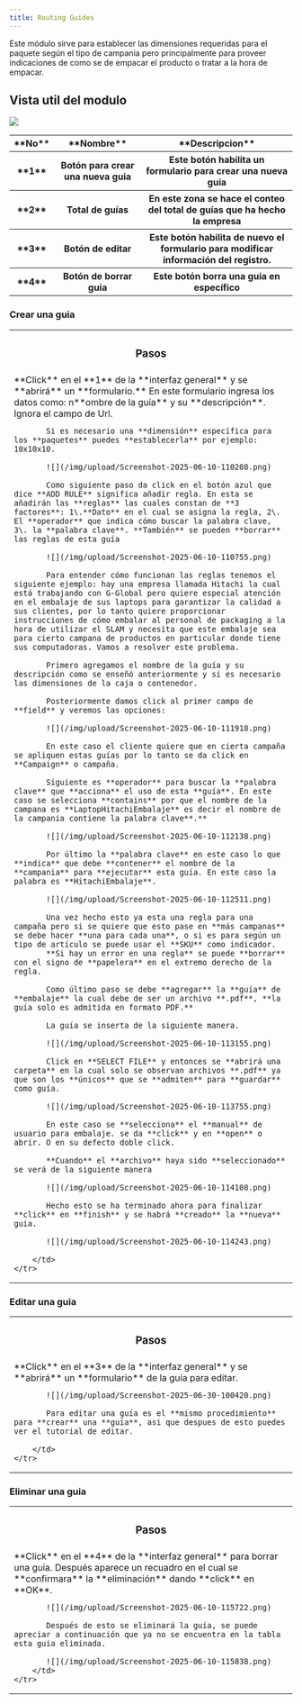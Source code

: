 ```yaml
---
title: Routing Guides
---
```


Este módulo sirve para establecer las dimensiones requeridas para el paquete según el tipo de campania pero principalmente para proveer indicaciones de como se de empacar el producto o tratar a la hora de empacar.

## Vista util del modulo

![](/img/upload/Screenshot-2025-06-10-105358.png)

<table>
    <tr>
        <th>**No**</th>
        <th>**Nombre**</th>
        <th>**Descripcion**</th>
    </tr>
    <tr>
        <th>**1**</th>
        <th>Botón para crear una nueva guia</th>
        <th>Este botón  habilita un formulario para crear una nueva guia</th>
    </tr>
    <tr>
        <th>**2**</th>
        <th>Total de guías</th>
        <th>En este zona se hace el conteo del total de guías que ha hecho la empresa</th>
    </tr>
    <tr>
        <th>**3**</th>
        <th>Botón de editar</th>
        <th>Este botón habilita de nuevo el formulario para modificar información del registro.</th>
    </tr>
    <tr>
        <th>**4**</th>
        <th>Botón de borrar guia</th>
        <th>Este botón borra una guia en específico</th>
    </tr>
</table>

### Crear una guia

<table>
    <tr>
        <th><h3>Pasos</h3></th>
    </tr>
    <tr>
        <td>
           **Click** en el **1** de la **interfaz general** y se **abrirá** un **formulario.** En este formulario ingresa los datos como: n**ombre de la guía** y su **descripción**. Ignora el campo de Url.

           Si es necesario una **dimensión** específica para los **paquetes** puedes **establecerla** por ejemplo: 10x10x10.

           ![](/img/upload/Screenshot-2025-06-10-110208.png)

           Como siguiente paso da click en el botón azul que dice **ADD RULE** significa añadir regla. En esta se añadirán las **reglas** las cuales constan de **3 factores**: 1\.**Dato** en el cual se asigna la regla, 2\. El **operador** que indica cómo buscar la palabra clave, 3\. la **palabra clave**. **También** se pueden **borrar** las reglas de esta guía

           ![](/img/upload/Screenshot-2025-06-10-110755.png)

           Para entender cómo funcionan las reglas tenemos el siguiente ejemplo: hay una empresa llamada Hitachi la cual está trabajando con G-Global pero quiere especial atención en el embalaje de sus laptops para garantizar la calidad a sus clientes, por lo tanto quiere proporcionar instrucciones de cómo embalar al personal de packaging a la hora de utilizar el SLAM y necesita que este embalaje sea para cierto campana de productos en particular donde tiene sus computadoras. Vamos a resolver este problema.

           Primero agregamos el nombre de la guía y su descripción como se enseñó anteriormente y si es necesario las dimensiones de la caja o contenedor.

           Posteriormente damos click al primer campo de **field** y veremos las opciones:

           ![](/img/upload/Screenshot-2025-06-10-111918.png)

           En este caso el cliente quiere que en cierta campaña se apliquen estas guías por lo tanto se da click en **Campaign** o campaña.

           Siguiente es **operador** para buscar la **palabra clave** que **acciona** el uso de esta **guía**. En este caso se selecciona **contains** por que el nombre de la campana es **LaptopHitachiEmbalaje** es decir el nombre de la campania contiene la palabra clave**.**

           ![](/img/upload/Screenshot-2025-06-10-112138.png)

           Por último la **palabra clave** en este caso lo que **indica** que debe **contener** el nombre de la **campania** para **ejecutar** esta guía. En este caso la palabra es **HitachiEmbalaje**.

           ![](/img/upload/Screenshot-2025-06-10-112511.png)

           Una vez hecho esto ya esta una regla para una campaña pero si se quiere que esto pase en **más campanas** se debe hacer **una para cada una**, o si es para según un tipo de artículo se puede usar el **SKU** como indicador.  
           **Si hay un error en una regla** se puede **borrar** con el signo de **papelera** en el extremo derecho de la regla.

           Como último paso se debe **agregar** la **guía** de **embalaje** la cual debe de ser un archivo **.pdf**, **la guía solo es admitida en formato PDF.**

           La guía se inserta de la siguiente manera.

           ![](/img/upload/Screenshot-2025-06-10-113155.png)

           Click en **SELECT FILE** y entonces se **abrirá una carpeta** en la cual solo se observan archivos **.pdf** ya que son los **únicos** que se **admiten** para **guardar** como guía.

           ![](/img/upload/Screenshot-2025-06-10-113755.png)

           En este caso se **selecciona** el **manual** de usuario para embalaje. se da **click** y en **open** o abrir. O en su defecto doble click.

           **Cuando** el **archivo** haya sido **seleccionado** se verá de la siguiente manera

           ![](/img/upload/Screenshot-2025-06-10-114108.png)

           Hecho esto se ha terminado ahora para finalizar **click** en **finish** y se habrá **creado** la **nueva** guia.

           ![](/img/upload/Screenshot-2025-06-10-114243.png)

        </td>
    </tr>
</table>

### Editar una guia

<table>
    <tr>
        <th><h3>Pasos</h3></th>
    </tr>
    <tr>
        <td>
           **Click** en el **3** de la **interfaz general** y se **abrirá** un **formulario** de la guía para editar.

           ![](/img/upload/Screenshot-2025-06-30-100420.png)

           Para editar una guía es el **mismo procedimiento** para **crear** una **guía**, asi que despues de esto puedes ver el tutorial de editar.

        </td>
    </tr>
</table>

### Eliminar una guia

<table>
    <tr>
        <th><h3>Pasos</h3></th>
    </tr>
    <tr>
        <td>
           **Click** en el **4** de la **interfaz general** para borrar una guia. Después aparece un recuadro en el cual se **confirmara** la **eliminación** dando **click** en **OK**.

           ![](/img/upload/Screenshot-2025-06-10-115722.png)

           Después de esto se eliminará la guía, se puede apreciar a continuación que ya no se encuentra en la tabla esta guia eliminada.

           ![](/img/upload/Screenshot-2025-06-10-115838.png)
        </td>
    </tr>
</table>